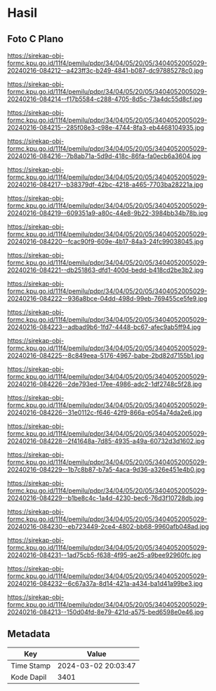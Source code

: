 # Hasil

## Foto C Plano

https://sirekap-obj-formc.kpu.go.id/11f4/pemilu/pdpr/34/04/05/20/05/3404052005029-20240216-084212--a423ff3c-b249-4841-b087-dc97885278c0.jpg

https://sirekap-obj-formc.kpu.go.id/11f4/pemilu/pdpr/34/04/05/20/05/3404052005029-20240216-084214--f17b5584-c288-4705-8d5c-73a4dc55d8cf.jpg

https://sirekap-obj-formc.kpu.go.id/11f4/pemilu/pdpr/34/04/05/20/05/3404052005029-20240216-084215--285f08e3-c98e-4744-8fa3-eb4468104935.jpg

https://sirekap-obj-formc.kpu.go.id/11f4/pemilu/pdpr/34/04/05/20/05/3404052005029-20240216-084216--7b8ab71a-5d9d-418c-86fa-fa0ecb6a3604.jpg

https://sirekap-obj-formc.kpu.go.id/11f4/pemilu/pdpr/34/04/05/20/05/3404052005029-20240216-084217--b38379df-42bc-4218-a465-7703ba28221a.jpg

https://sirekap-obj-formc.kpu.go.id/11f4/pemilu/pdpr/34/04/05/20/05/3404052005029-20240216-084219--609351a9-a80c-44e8-9b22-3984bb34b78b.jpg

https://sirekap-obj-formc.kpu.go.id/11f4/pemilu/pdpr/34/04/05/20/05/3404052005029-20240216-084220--fcac90f9-609e-4b17-84a3-24fc99038045.jpg

https://sirekap-obj-formc.kpu.go.id/11f4/pemilu/pdpr/34/04/05/20/05/3404052005029-20240216-084221--db251863-dfd1-400d-bedd-b418cd2be3b2.jpg

https://sirekap-obj-formc.kpu.go.id/11f4/pemilu/pdpr/34/04/05/20/05/3404052005029-20240216-084222--936a8bce-04dd-498d-99eb-769455ce5fe9.jpg

https://sirekap-obj-formc.kpu.go.id/11f4/pemilu/pdpr/34/04/05/20/05/3404052005029-20240216-084223--adbad9b6-1fd7-4448-bc67-afec9ab5ff94.jpg

https://sirekap-obj-formc.kpu.go.id/11f4/pemilu/pdpr/34/04/05/20/05/3404052005029-20240216-084225--8c849eea-5176-4967-babe-2bd82d7155b1.jpg

https://sirekap-obj-formc.kpu.go.id/11f4/pemilu/pdpr/34/04/05/20/05/3404052005029-20240216-084226--2de793ed-17ee-4986-adc2-1df2748c5f28.jpg

https://sirekap-obj-formc.kpu.go.id/11f4/pemilu/pdpr/34/04/05/20/05/3404052005029-20240216-084226--31e0112c-f646-42f9-866a-e054a74da2e6.jpg

https://sirekap-obj-formc.kpu.go.id/11f4/pemilu/pdpr/34/04/05/20/05/3404052005029-20240216-084228--2f41648a-7d85-4935-a49a-60732d3d1602.jpg

https://sirekap-obj-formc.kpu.go.id/11f4/pemilu/pdpr/34/04/05/20/05/3404052005029-20240216-084229--1b7c8b87-b7a5-4aca-9d36-a326e451e4b0.jpg

https://sirekap-obj-formc.kpu.go.id/11f4/pemilu/pdpr/34/04/05/20/05/3404052005029-20240216-084229--b1be8c4c-1a4d-4230-bec6-76d3f10728db.jpg

https://sirekap-obj-formc.kpu.go.id/11f4/pemilu/pdpr/34/04/05/20/05/3404052005029-20240216-084230--eb723449-2ce4-4802-bb68-9960afb048ad.jpg

https://sirekap-obj-formc.kpu.go.id/11f4/pemilu/pdpr/34/04/05/20/05/3404052005029-20240216-084231--1ad75cb5-f638-4f95-ae25-a9bee92960fc.jpg

https://sirekap-obj-formc.kpu.go.id/11f4/pemilu/pdpr/34/04/05/20/05/3404052005029-20240216-084232--6c67a37a-8d14-421a-a434-ba1d41a99be3.jpg

https://sirekap-obj-formc.kpu.go.id/11f4/pemilu/pdpr/34/04/05/20/05/3404052005029-20240216-084213--150d04fd-8e79-421d-a575-bed6598e0e46.jpg


## Metadata

| Key        | Value               |
| ---------- | ------------------- |
| Time Stamp | 2024-03-02 20:03:47 |
| Kode Dapil | 3401                |




